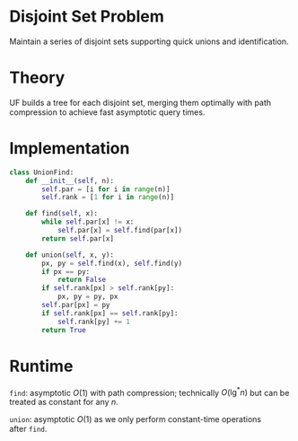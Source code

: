 # Disjoint Set Problem
Maintain a series of disjoint sets supporting quick unions and identification.

# Theory
UF builds a tree for each disjoint set, merging them optimally with path compression to achieve fast asymptotic query times.

# Implementation
```python
class UnionFind:
	def __init__(self, n):
		self.par = [i for i in range(n)]
		self.rank = [1 for i in range(n)]

	def find(self, x):
		while self.par[x] != x:
			self.par[x] = self.find(par[x])
		return self.par[x]

	def union(self, x, y):
		px, py = self.find(x), self.find(y)
		if px == py:
			return False
		if self.rank[px] > self.rank[py]:
			px, py = py, px
		self.par[px] = py
		if self.rank[px] == self.rank[py]:
			self.rank[py] += 1
		return True
```

# Runtime
`find`: asymptotic $O(1)$ with path compression; technically $O(\lg ^* n)$ but can be treated as constant for any $n$.

`union`: asymptotic $O(1)$ as we only perform constant-time operations after `find`.